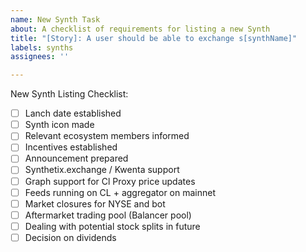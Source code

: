 ```yaml
---
name: New Synth Task
about: A checklist of requirements for listing a new Synth
title: "[Story]: A user should be able to exchange s[synthName]"
labels: synths
assignees: ''

---
```


New Synth Listing Checklist:

- [ ] Lanch date established
- [ ] Synth icon made 
- [ ] Relevant ecosystem members informed 
- [ ] Incentives established
- [ ] Announcement prepared
- [ ] Synthetix.exchange / Kwenta support
- [ ] Graph support for Cl Proxy price updates
- [ ] Feeds running on CL + aggregator on mainnet
- [ ] Market closures for NYSE and bot
- [ ] Aftermarket trading pool (Balancer pool) 
- [ ] Dealing with potential stock splits in future
- [ ] Decision on dividends
